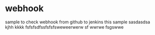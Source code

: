 # webhook
sample to check webhook from github to jenkins
this sample
sasdasdsa
kjhh
kkkk
fsfsfsdfssfsfsfsweweerwerw
sf
wwrwe
fsgswwe
